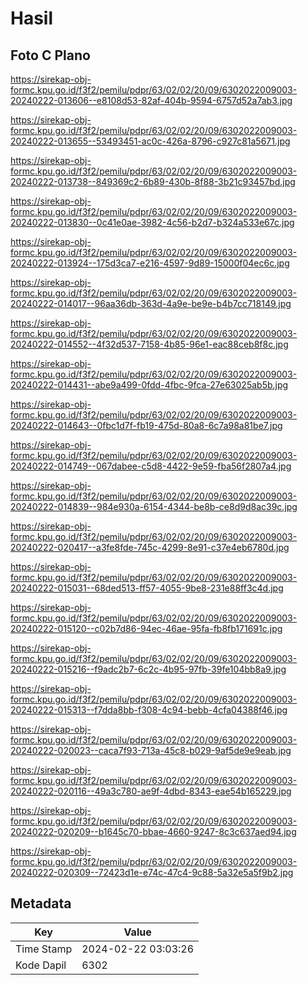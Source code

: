 # Hasil

## Foto C Plano

https://sirekap-obj-formc.kpu.go.id/f3f2/pemilu/pdpr/63/02/02/20/09/6302022009003-20240222-013606--e8108d53-82af-404b-9594-6757d52a7ab3.jpg

https://sirekap-obj-formc.kpu.go.id/f3f2/pemilu/pdpr/63/02/02/20/09/6302022009003-20240222-013655--53493451-ac0c-426a-8796-c927c81a5671.jpg

https://sirekap-obj-formc.kpu.go.id/f3f2/pemilu/pdpr/63/02/02/20/09/6302022009003-20240222-013738--849369c2-6b89-430b-8f88-3b21c93457bd.jpg

https://sirekap-obj-formc.kpu.go.id/f3f2/pemilu/pdpr/63/02/02/20/09/6302022009003-20240222-013830--0c41e0ae-3982-4c56-b2d7-b324a533e67c.jpg

https://sirekap-obj-formc.kpu.go.id/f3f2/pemilu/pdpr/63/02/02/20/09/6302022009003-20240222-013924--175d3ca7-e216-4597-9d89-15000f04ec6c.jpg

https://sirekap-obj-formc.kpu.go.id/f3f2/pemilu/pdpr/63/02/02/20/09/6302022009003-20240222-014017--96aa36db-363d-4a9e-be9e-b4b7cc718149.jpg

https://sirekap-obj-formc.kpu.go.id/f3f2/pemilu/pdpr/63/02/02/20/09/6302022009003-20240222-014552--4f32d537-7158-4b85-96e1-eac88ceb8f8c.jpg

https://sirekap-obj-formc.kpu.go.id/f3f2/pemilu/pdpr/63/02/02/20/09/6302022009003-20240222-014431--abe9a499-0fdd-4fbc-9fca-27e63025ab5b.jpg

https://sirekap-obj-formc.kpu.go.id/f3f2/pemilu/pdpr/63/02/02/20/09/6302022009003-20240222-014643--0fbc1d7f-fb19-475d-80a8-6c7a98a81be7.jpg

https://sirekap-obj-formc.kpu.go.id/f3f2/pemilu/pdpr/63/02/02/20/09/6302022009003-20240222-014749--067dabee-c5d8-4422-9e59-fba56f2807a4.jpg

https://sirekap-obj-formc.kpu.go.id/f3f2/pemilu/pdpr/63/02/02/20/09/6302022009003-20240222-014839--984e930a-6154-4344-be8b-ce8d9d8ac39c.jpg

https://sirekap-obj-formc.kpu.go.id/f3f2/pemilu/pdpr/63/02/02/20/09/6302022009003-20240222-020417--a3fe8fde-745c-4299-8e91-c37e4eb6780d.jpg

https://sirekap-obj-formc.kpu.go.id/f3f2/pemilu/pdpr/63/02/02/20/09/6302022009003-20240222-015031--68ded513-ff57-4055-9be8-231e88ff3c4d.jpg

https://sirekap-obj-formc.kpu.go.id/f3f2/pemilu/pdpr/63/02/02/20/09/6302022009003-20240222-015120--c02b7d86-94ec-46ae-95fa-fb8fb171691c.jpg

https://sirekap-obj-formc.kpu.go.id/f3f2/pemilu/pdpr/63/02/02/20/09/6302022009003-20240222-015216--f9adc2b7-6c2c-4b95-97fb-39fe104bb8a9.jpg

https://sirekap-obj-formc.kpu.go.id/f3f2/pemilu/pdpr/63/02/02/20/09/6302022009003-20240222-015313--f7dda8bb-f308-4c94-bebb-4cfa04388f46.jpg

https://sirekap-obj-formc.kpu.go.id/f3f2/pemilu/pdpr/63/02/02/20/09/6302022009003-20240222-020023--caca7f93-713a-45c8-b029-9af5de9e9eab.jpg

https://sirekap-obj-formc.kpu.go.id/f3f2/pemilu/pdpr/63/02/02/20/09/6302022009003-20240222-020116--49a3c780-ae9f-4dbd-8343-eae54b165229.jpg

https://sirekap-obj-formc.kpu.go.id/f3f2/pemilu/pdpr/63/02/02/20/09/6302022009003-20240222-020209--b1645c70-bbae-4660-9247-8c3c637aed94.jpg

https://sirekap-obj-formc.kpu.go.id/f3f2/pemilu/pdpr/63/02/02/20/09/6302022009003-20240222-020309--72423d1e-e74c-47c4-9c88-5a32e5a5f9b2.jpg


## Metadata

| Key        | Value               |
| ---------- | ------------------- |
| Time Stamp | 2024-02-22 03:03:26 |
| Kode Dapil | 6302                |



